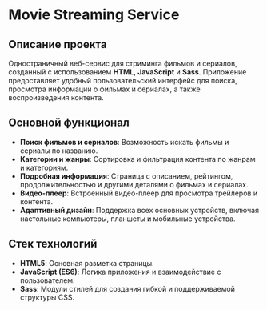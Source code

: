 # Movie Streaming Service

## Описание проекта

Одностраничный веб-сервис для стриминга фильмов и сериалов, созданный с использованием **HTML**, **JavaScript** и **Sass**. Приложение предоставляет удобный пользовательский интерфейс для поиска, просмотра информации о фильмах и сериалах, а также воспроизведения контента.

## Основной функционал

- **Поиск фильмов и сериалов**: Возможность искать фильмы и сериалы по названию.
- **Категории и жанры**: Сортировка и фильтрация контента по жанрам и категориям.
- **Подробная информация**: Страница с описанием, рейтингом, продолжительностью и другими деталями о фильмах и сериалах.
- **Видео-плеер**: Встроенный видео-плеер для просмотра трейлеров и контента.
- **Адаптивный дизайн**: Поддержка всех основных устройств, включая настольные компьютеры, планшеты и мобильные устройства.

## Стек технологий

- **HTML5**: Основная разметка страницы.
- **JavaScript (ES6)**: Логика приложения и взаимодействие с пользователем.
- **Sass**: Модули стилей для создания гибкой и поддерживаемой структуры CSS.
